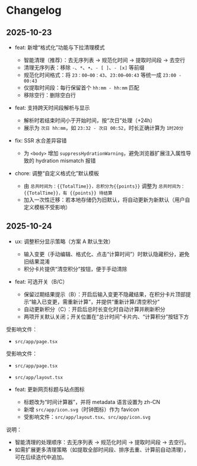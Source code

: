 # Changelog

## 2025-10-23

- feat: 新增“格式化”功能与下拉清理模式
  - 智能清理（推荐）：去无序列表 → 规范化时间 → 提取时间段 → 去空行
  - 清理无序列表：移除 `-`、`*`、`•`、`- [ ]`、`- [x]` 等前缀
  - 规范化时间格式：将 `23：00~00：43`、`23:00—00:43` 等统一成 `23:00 - 00:43`
  - 仅提取时间段：每行保留首个 `hh:mm - hh:mm` 匹配
  - 移除空行：删除空白行

- feat: 支持跨天时间段解析与显示
  - 解析时若结束时间小于开始时间，按“次日”处理（+24h）
  - 展示为 `次日 hh:mm`，如 `23:32 - 次日 00:52`，时长正确计算为 `1时20分`

- fix: SSR 水合差异容错
  - 为 `<body>` 增加 `suppressHydrationWarning`，避免浏览器扩展注入属性导致的 hydration mismatch 报错

- chore: 调整“自定义格式化”默认模板
  - 由 `总共时间为：{{TotalTime}}，总积分为{{points}}` 调整为 `总共时间为：{{TotalTime}}，有 {{points}} 待结算`
  - 加入一次性迁移：若本地存储仍为旧默认，将自动更新为新默认（用户自定义模板不受影响）

## 2025-10-24

- ux: 调整积分显示策略（方案 A 默认生效）
  - 输入变更（手动编辑、格式化、点击“计算时间”）时默认隐藏积分，避免旧结果混淆
  - 积分卡片提供“清空积分”按钮，便于手动清除

- feat: 可选开关（B/C）
  - 保留过期结果提示（B）：开启后输入变更不隐藏结果，在积分卡片顶部提示“输入已变更，需重新计算”，并提供“重新计算/清空积分”
  - 自动更新积分（C）：开启后总时长变化时自动计算并刷新积分
  - 两项开关默认关闭；开关位置在“总计时间”卡片内、“计算积分”按钮下方

受影响文件：
- `src/app/page.tsx`

受影响文件：
- `src/app/page.tsx`
- `src/app/layout.tsx`

- feat: 更新网页标题与站点图标
  - 标题改为“时间计算器”，并将 metadata 语言设置为 zh-CN
  - 新增 `src/app/icon.svg`（时钟图标）作为 favicon
  - 受影响文件：`src/app/layout.tsx`、`src/app/icon.svg`

说明：
- 智能清理的处理顺序：去无序列表 → 规范化时间 → 提取时间段 → 去空行。
- 如需扩展更多清理策略（如提取全部时间段、排序去重、计算前自动清理），可在后续迭代中追加。
